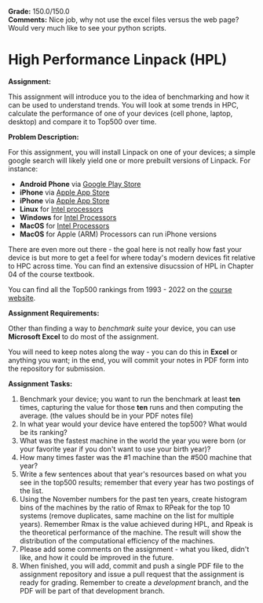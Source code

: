 **Grade:** 150.0/150.0 <BR>
**Comments:** Nice job, why not use the excel files versus the web page? Would very much like to see your python scripts. <BR>

# High Performance Linpack (HPL)
**Assignment:** 

This assignment will introduce you to the idea of benchmarking and how it can be used to understand trends. You will look at some trends in HPC, calculate the performance of one of your devices (cell phone, laptop, desktop) and compare it to Top500 over time.

**Problem Description:**

For this assignment, you will install Linpack on one of your devices; a simple google search will likely yield one or more prebuilt versions of Linpack.  For instance:
 
 - **Android Phone** via [Google Play Store](https://play.google.com/store/apps/details?id=com.sqi.linpackbenchmark&hl=en_US&gl=US)
 - **iPhone** via [Apple App Store](https://apps.apple.com/us/app/linpack/id380883195) 
 - **iPhone** via [Apple App Store](https://apps.apple.com/us/app/mobile-linpack/id1001893181)
 - **Linux** for [Intel processors](https://www.intel.com/content/www/us/en/developer/articles/technical/onemkl-benchmarks-suite.html)
 - **Windows** for [Intel Processors](https://www.intel.com/content/www/us/en/developer/articles/technical/onemkl-benchmarks-suite.html)
 - **MacOS** for [Intel Processors](https://www.intel.com/content/www/us/en/developer/articles/technical/onemkl-benchmarks-suite.html)
 - **MacOS** for Apple (ARM) Processors can run iPhone versions

There are even more out there - the goal here is not really how fast your device is but more to get a feel for where today's modern devices fit relative to HPC across time. You can find an extensive disucssion of HPL in Chapter 04 of the course textbook.

You can find all the Top500 rankings from 1993 - 2022 on the [course website](https://www.evl.uic.edu/papka/cs494/assignments).

**Assignment Requirements:**

Other than finding a way to *benchmark suite* your device, you can use **Microsoft Excel** to do most of the assignment.

You will need to keep notes along the way - you can do this in **Excel** or anything you want; in the end, you will commit your notes in PDF form into the repository for submission.

**Assignment Tasks:**

1. Benchmark your device; you want to run the benchmark at least **ten** times, capturing the value for those **ten** runs and then computing the average. (the values should be in your PDF notes file)
2. In what year would your device have entered the top500? What would be its ranking?
3. What was the fastest machine in the world the year you were born (or your favorite year if you don't want to use your birth year)?
4. How many times faster was the #1 machine than the #500 machine that year?
5. Write a few sentences about that year's resources based on what you see in the top500 results; remember that every year has two postings of the list.
6. Using the November numbers for the past ten years, create histogram bins of the machines by the ratio of Rmax to RPeak for the top 10 systems (remove duplicates, same machine on the list for multiple years).  Remember Rmax is the value achieved during HPL, and Rpeak is the theoretical performance of the machine.  The result will show the distribution of the computational efficiency of the machines.
7. Please add some comments on the assignment - what you liked, didn't like, and how it could be improved in the future.
8. When finished, you will add, commit and push a single PDF file to the assignment repository and issue a pull request that the assignment is ready for grading.  Remember to create a *development* branch, and the PDF will be part of that development branch.

